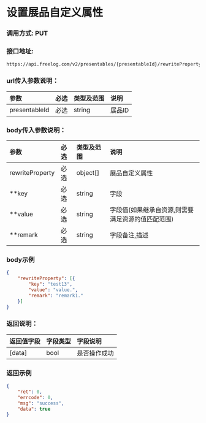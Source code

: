 # 设置展品自定义属性



### 调用方式: PUT



### 接口地址:

```
https://api.freelog.com/v2/presentables/{presentableId}/rewriteProperty
```



### url传入参数说明：

| 参数 | 必选 | 类型及范围 | 说明  |
| :--- | :--- | :--- | :---  |
| presentableId | 必选 | string | 展品ID |



### body传入参数说明：

| 参数 | 必选 | 类型及范围 | 说明  |
| :--- | :--- | :--- | :---  |
| rewriteProperty | 必选 | object[] | 展品自定义属性 |
| **key | 必选 | string | 字段 |
| **value | 必选 | string | 字段值(如果继承自资源,则需要满足资源的值匹配范围) |
| **remark | 必选 | string | 字段备注,描述 |



### body示例

```json
{
	"rewriteProperty": [{
		"key": "test13",
		"value": "value.",
		"remark": "remark1."
	}]
}
```



### 返回说明：


| 返回值字段 | 字段类型 | 字段说明 |
| :--- | :--- | :--- |
| [data] | bool | 是否操作成功 |



### 返回示例

```json
{
    "ret": 0,
    "errcode": 0,
    "msg": "success",
    "data": true
}
```
